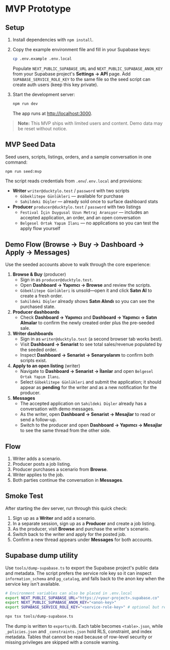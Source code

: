 # MVP Prototype

## Setup

1. Install dependencies with `npm install`.
2. Copy the example environment file and fill in your Supabase keys:

   ```bash
   cp .env.example .env.local
   ```

   Populate `NEXT_PUBLIC_SUPABASE_URL` and `NEXT_PUBLIC_SUPABASE_ANON_KEY` from your Supabase project's **Settings → API** page.
   Add `SUPABASE_SERVICE_ROLE_KEY` to the same file so the seed script can create auth users (keep this key private).
3. Start the development server:

   ```bash
   npm run dev
   ```

   The app runs at [http://localhost:3000](http://localhost:3000).

> **Note:** This MVP ships with limited users and content. Demo data may be reset without notice.

## MVP Seed Data

Seed users, scripts, listings, orders, and a sample conversation in one command:

```bash
npm run seed:mvp
```

The script reads credentials from `.env`/`.env.local` and provisions:

- **Writer** `writer@ducktylo.test` / `password` with two scripts
  - `Göbeklitepe Günlükleri` — available for purchase
  - `Sahildeki Düşler` — already sold once to surface dashboard stats
- **Producer** `producer@ducktylo.test` / `password` with two listings
  - `Festival İçin Duygusal Uzun Metraj Aranıyor` — includes an accepted application, an order, and an open conversation
  - `Belgesel Ortak Yapım İlanı` — no applications so you can test the apply flow yourself

## Demo Flow (Browse → Buy → Dashboard → Apply → Messages)

Use the seeded accounts above to walk through the core experience:

1. **Browse & Buy** (producer)
   - Sign in as `producer@ducktylo.test`.
   - Open **Dashboard → Yapımcı → Browse** and review the scripts.
   - `Göbeklitepe Günlükleri` is unsold—open it and click **Satın Al** to create a fresh order.
   - `Sahildeki Düşler` already shows **Satın Alındı** so you can see the purchased state.
2. **Producer dashboards**
   - Check **Dashboard → Yapımcı** and **Dashboard → Yapımcı → Satın Almalar** to confirm the newly created order plus the pre-seeded sale.
3. **Writer dashboards**
   - Sign in as `writer@ducktylo.test` (a second browser tab works best).
   - Visit **Dashboard → Senarist** to see total sales/revenue populated by the seeded order.
   - Inspect **Dashboard → Senarist → Senaryolarım** to confirm both scripts exist.
4. **Apply to an open listing** (writer)
   - Navigate to **Dashboard → Senarist → İlanlar** and open `Belgesel Ortak Yapım İlanı`.
   - Select `Göbeklitepe Günlükleri` and submit the application; it should appear as **pending** for the writer and as a new notification for the producer.
5. **Messages**
   - The accepted application on `Sahildeki Düşler` already has a conversation with demo messages.
   - As the writer, open **Dashboard → Senarist → Mesajlar** to read or send a follow-up.
   - Switch to the producer and open **Dashboard → Yapımcı → Mesajlar** to see the same thread from the other side.

## Flow

1. Writer adds a scenario.
2. Producer posts a job listing.
3. Producer purchases a scenario from **Browse**.
4. Writer applies to the job.
5. Both parties continue the conversation in **Messages**.

## Smoke Test

After starting the dev server, run through this quick check:

1. Sign up as a **Writer** and add a scenario.
2. In a separate session, sign up as a **Producer** and create a job listing.
3. As the producer, visit **Browse** and purchase the writer's scenario.
4. Switch back to the writer and apply for the posted job.
5. Confirm a new thread appears under **Messages** for both accounts.

## Supabase dump utility

Use `tools/dump-supabase.ts` to export the Supabase project's public data and metadata. The script prefers the service role key so it can inspect `information_schema` and `pg_catalog`, and falls back to the anon key when the service key isn't available.

```bash
# Environment variables can also be placed in .env.local
export NEXT_PUBLIC_SUPABASE_URL="https://<your-project>.supabase.co"
export NEXT_PUBLIC_SUPABASE_ANON_KEY="<anon-key>"
export SUPABASE_SERVICE_ROLE_KEY="<service-role-key>" # optional but recommended

npx tsx tools/dump-supabase.ts
```

The dump is written to `exports/db`. Each table becomes `<table>.json`, while `_policies.json` and `_constraints.json` hold RLS, constraint, and index metadata. Tables that cannot be read because of row-level security or missing privileges are skipped with a console warning.

